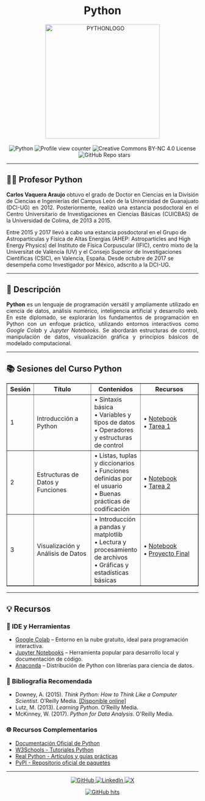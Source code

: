 <div align="center">
  <h1>Python</h1>
  <img src="https://github.com/f0xpl0it/Tercer-Diplomado-en-Programacion-Basica/blob/main/Assets/PYTHON.png" alt="PYTHONLOGO" width="300"/>  
<br><br>

<img src="https://img.shields.io/badge/-Python-3776AB?logo=python&logoColor=white&style=plastic" alt="Python" />
<img src="https://komarev.com/ghpvc/?username=f0xpl0it&color=E56640&style=plastic" alt="Profile view counter" />
<img src="https://img.shields.io/badge/License-CC%20BY--NC%204.0-007FFF?style=plastic&logo=creativecommons&logoColor=white" alt="Creative Commons BY-NC 4.0 License" />
<img src="https://img.shields.io/github/stars/f0xpl0it" alt="GitHub Repo stars" style="margin-left: 10px;" />

</div>

---

<h2>👨‍🏫 Profesor Python </h2>
<p style="max-width: 600px; text-align: justify;"> <strong>Carlos Vaquera Araujo</strong> obtuvo el grado de Doctor en Ciencias en la División de Ciencias e Ingenierías del Campus León de la Universidad de Guanajuato (DCI-UG) en 2012. Posteriormente, realizó una estancia posdoctoral en el Centro Universitario de Investigaciones en Ciencias Básicas (CUICBAS) de la Universidad de Colima, de 2013 a 2015.
  
Entre 2015 y 2017 llevó a cabo una estancia posdoctoral en el Grupo de Astropartículas y Física de Altas Energías (AHEP: Astroparticles and High Energy Physics) del Instituto de Física Corpuscular (IFIC), centro mixto de la Universitat de València (UV) y el Consejo Superior de Investigaciones Científicas (CSIC), en Valencia, España. Desde octubre de 2017 se desempeña como Investigador por México, adscrito a la DCI-UG.

  ---
<h2>🚀 Descripción</h2>

<p style="text-align: justify;">
  <strong>Python</strong> es un lenguaje de programación versátil y ampliamente utilizado en ciencia de datos, análisis numérico, inteligencia artificial y desarrollo web. En este diplomado, se explorarán los fundamentos de programación en Python con un enfoque práctico, utilizando entornos interactivos como <em>Google Colab</em> y <em>Jupyter Notebooks</em>. Se abordarán estructuras de control, manipulación de datos, visualización gráfica y principios básicos de modelado computacional.
</p>

---

<h2>📚 Sesiones del Curso Python</h2>

<div align="center">
  <table border="1" cellspacing="0" cellpadding="6" width="100%">
    <tr>
      <th width="10%">Sesión</th>
      <th width="30%">Título</th>
      <th>Contenidos</th>
      <th width="210px">Recursos</th>
    </tr>
    <tr>
      <td>1</td>
      <td>Introducción a Python</td>
      <td>
        • Sintaxis básica<br />
        • Variables y tipos de datos<br />
        • Operadores y estructuras de control
      </td>
      <td>
        • <a href="LINK">Notebook</a><br />
        • <a href="LINK">Tarea 1</a>
      </td>
    </tr>
    <tr>
      <td>2</td>
      <td>Estructuras de Datos y Funciones</td>
      <td>
        • Listas, tuplas y diccionarios<br />
        • Funciones definidas por el usuario<br />
        • Buenas prácticas de codificación
      </td>
      <td>
        • <a href="LINK">Notebook</a><br />
        • <a href="LINK">Tarea 2</a>
      </td>
    </tr>
    <tr>
      <td>3</td>
      <td>Visualización y Análisis de Datos</td>
      <td>
        • Introducción a pandas y matplotlib<br />
        • Lectura y procesamiento de archivos<br />
        • Gráficas y estadísticas básicas
      </td>
      <td>
        • <a href="LINK">Notebook</a><br />
        • <a href="LINK">Proyecto Final</a>
      </td>
    </tr>
  </table>
</div>

---

<h2>💡 <strong>Recursos</strong></h2>

<h3>🔧 IDE y Herramientas</h3>
<ul>
  <li><a href="https://colab.research.google.com/" target="_blank">Google Colab</a> – Entorno en la nube gratuito, ideal para programación interactiva.</li>
  <li><a href="https://jupyter.org/" target="_blank">Jupyter Notebooks</a> – Herramienta popular para desarrollo local y documentación de código.</li>
  <li><a href="https://www.anaconda.com/products/distribution" target="_blank">Anaconda</a> – Distribución de Python con librerías para ciencia de datos.</li>
</ul>

<h3>📘 Bibliografía Recomendada</h3>
<ul>
  <li>Downey, A. (2015). <em>Think Python: How to Think Like a Computer Scientist</em>. O’Reilly Media. <a href="https://greenteapress.com/wp/think-python-2e/" target="_blank">[Disponible online]</a></li>
  <li>Lutz, M. (2013). <em>Learning Python</em>. O’Reilly Media.</li>
  <li>McKinney, W. (2017). <em>Python for Data Analysis</em>. O'Reilly Media.</li>
</ul>

<h3>🌐 Recursos Complementarios</h3>
<ul>
  <li><a href="https://docs.python.org/3/" target="_blank">Documentación Oficial de Python</a></li>
  <li><a href="https://www.w3schools.com/python/" target="_blank">W3Schools - Tutoriales Python</a></li>
  <li><a href="https://realpython.com/" target="_blank">Real Python - Artículos y guías prácticas</a></li>
  <li><a href="https://pypi.org/" target="_blank">PyPI - Repositorio oficial de paquetes</a></li>
</ul>

---

<p align="center">
    <a href="https://github.com/f0xpl0it" target="_blank">
        <img alt="GitHub" src="https://img.shields.io/badge/-@f0xpl0it-181717?style=plastic&logo=GitHub&logoColor=white">
    </a>
    <a href="https://www.linkedin.com/in/michael-paucar-rojas-061545129" target="_blank">
        <img alt="LinkedIn" src="https://img.shields.io/badge/-LinkedIn-0077B5?style=plastic&logo=Linkedin&logoColor=white">
    </a>
<a href="https://x.com/f0xpl0it" target="_blank">
  <img alt="X" src="https://img.shields.io/badge/-@f0xpl0it-FFFFFF?logo=x&logoColor=000000&style=plastic" />
</a>
</p>

<p align="center">
    <a href="https://github.com/f0xpl0it/Tercer-Diplomado-en-Programacion-Basica/edit/main/Python" target="_blank">
        <img alt="GitHub hits" src="https://img.shields.io/github/last-commit/f0xpl0it/Tercer-Diplomado-en-Programaci-n-B-sica-2025?label=profile%20updated&style=plastic">
    </a>
</p>



                                                









